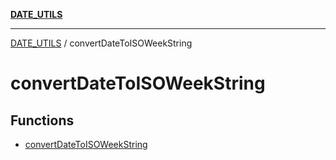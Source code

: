 [**DATE_UTILS**](../README.md)

***

[DATE_UTILS](../README.md) / convertDateToISOWeekString

# convertDateToISOWeekString

## Functions

- [convertDateToISOWeekString](functions/convertDateToISOWeekString.md)
